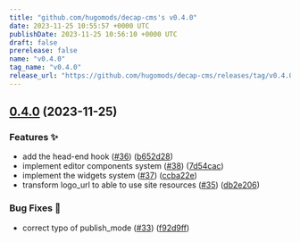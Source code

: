 ```yaml
---
title: "github.com/hugomods/decap-cms's v0.4.0"
date: 2023-11-25 10:55:57 +0000 UTC
publishDate: 2023-11-25 10:56:10 +0000 UTC
draft: false
prerelease: false
name: "v0.4.0"
tag_name: "v0.4.0"
release_url: "https://github.com/hugomods/decap-cms/releases/tag/v0.4.0"
---
```


## [0.4.0](https://github.com/hugomods/decap-cms/compare/v0.3.0...v0.4.0) (2023-11-25)


### Features ✨

* add the head-end hook ([#36](https://github.com/hugomods/decap-cms/issues/36)) ([b652d28](https://github.com/hugomods/decap-cms/commit/b652d28db905b424be8584329a68058bb4ea35b8))
* implement editor components system ([#38](https://github.com/hugomods/decap-cms/issues/38)) ([7d54cac](https://github.com/hugomods/decap-cms/commit/7d54cacdc7719b0c1c1ed6a76f72377c0ab2723d))
* implement the widgets system ([#37](https://github.com/hugomods/decap-cms/issues/37)) ([ccba22e](https://github.com/hugomods/decap-cms/commit/ccba22ea6d4139d32cfc89c6464f65be72d2c5af))
* transform logo_url to able to use site resources ([#35](https://github.com/hugomods/decap-cms/issues/35)) ([db2e206](https://github.com/hugomods/decap-cms/commit/db2e206abb29e10a90b4954f015cc37421e4df76))


### Bug Fixes 🐞

* correct typo of publish_mode ([#33](https://github.com/hugomods/decap-cms/issues/33)) ([f92d9ff](https://github.com/hugomods/decap-cms/commit/f92d9ff34f431bdfda9f10284db6af29ee955728))
